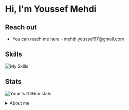 # Hi, I'm Youssef Mehdi

## Reach out

- You can reach me here - mehdi.youssef97@gmail.com
<!--You can know more about me here - *resume link*-->

## Skills 

![My Skills](https://go-skill-icons.vercel.app/api/icons?i=js,ts,py,java,cpp,react,nodejs,express,mongodb,postgres,django,linux,arduino)

## Stats

![Youdi's GitHub stats](https://github-readme-stats.vercel.app/api?username=youdi-m&show_icons=true&rank_icon=github&theme=tokyonight)

<!--[![Top Langs](https://github-readme-stats.vercel.app/api/top-langs/?username=youdi-m&layout=compact&theme=tokyonight)](https://github.com/youdi-m/github-readme-stats)-->

<details>
    <summary> About me </summary>
    I’m a Computer Science graduate from the University of Windsor with a passion for
    building scalable, secure, and efficient applications. My experience spans
    full-stack development, API design, and systems programming, with game development as a personal interest.

    I’m proficient in JavaScript/TypeScript, Python, Java, and C++, and have hands-on
    experience with frameworks and stacks such as MERN and Django.

    I also regularly work on diverse projects, including games, websites,
    and hardware-based builds using ESP32 microcontrollers, TFT displays, and related electronics.
</details>